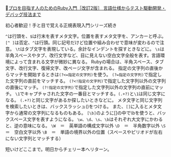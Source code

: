 
📖[プロを目指す人のためのRuby入門［改訂2版］ 言語仕様からテスト駆動開発・デバッグ技法まで](https://gihyo.jp/book/2021/978-4-297-12437-3)

初心者歓迎！手と目で覚える正規表現入門シリーズ続き

`^`は行頭を、`$`は行末を表すメタ文字。位置を表すメタ文字を、アンカーと呼ぶ。
`[^ ]`は否定、`^`は行頭。同じ記号だけど位置や組み合わせで意味が変わるので注意。
`\t`はタブ文字を表現している。余計なインデントを探すときなどに。
`\s`は半角スペースやタブ、改行文字など、目に見えない空白文字全般を表す。言語環境によって含まれる文字が微妙に異なる。
Rubyの場合は、半角スペース、タブ文字、改行文字、復帰文字、改ページ文字が含まれる。
指定の文字列の直後からマッチを開始するときは`(?<=指定の文字列)`を使う。
`(?=指定の文字列)`で指定した文字列の直前をマッチする。
`(?<!指定の文字列)`で指定した文字列以外の文字列の直後にマッチ。
`(?!指定の文字列)`で指定した文字列以外の文字列の直前にマッチ。
`\1`でキャプチャされた文字の一番目とマッチする。`(.+?)`と`\1`は同じ文字になる。
`(.+?)`と同じ文字があるか探したいときなどに。
メタ文字と同じ文字列を検索したいときは、バックスラッシュ(\)をつける。
また、`[]`に入るとメタ文字から通常の文字列になるものもある。
`[\b]`のように[]の中で\bを使うと、バックスペース文字を表すようになる。
`\w`、`\d`、`\s`、`\b`はそれぞれ大文字にかわると、逆の意味になる。
`\W`　＝　英単語の構成文字以外
`\D`　＝　半角数字以外
`\S`　＝　空白文字以外
`\B`　＝　単語の境界以外の位置（スペースやピリオドが左右にない文字列とマッチする）

短いけどここまで。明日からチェリー本へリターン。
